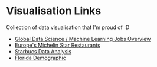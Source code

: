 # Visualisation Links
Collection of data visualisation that I'm proud of :D
- [Global Data Science / Machine Learning Jobs Overview](https://public.tableau.com/app/profile/nadzmi.ag.thomas/viz/GlobalDataScienceMachineLearningJobsOverview-OnlineView/Dashboard1)
- [Europe's Michelin Star Restaurants](https://nadzmi1234.github.io/FIT3179-A2/)
- [Starbucs Data Analysis](https://nadzmi27.github.io/ETC1010-A2/)
- [Florida Demographic](https://public.tableau.com/app/profile/nadzmi.ag.thomas/viz/HomeworkWeek4_16610832912340/Dashboard22)
